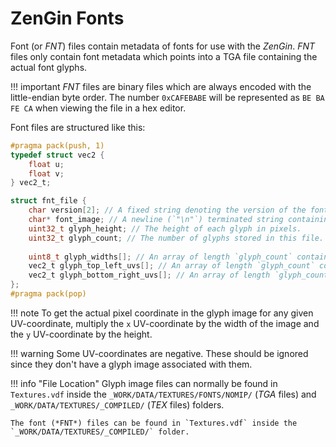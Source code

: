 # ZenGin Fonts

Font (or *FNT*) files contain metadata of fonts for use with the *ZenGin*. *FNT* files only contain font metadata which
points into a TGA file containing the actual font glyphs.

!!! important
*FNT* files are binary files which are always encoded with the little-endian byte order. The number `0xCAFEBABE`
will be represented as `BE BA FE CA` when viewing the file in a hex editor.

Font files are structured like this:

```c title="Font file structure"
#pragma pack(push, 1)
typedef struct vec2 {
    float u;
    float v;
} vec2_t;

struct fnt_file {
    char version[2]; // A fixed string denoting the version of the font file. It's always `"1\n"`
    char* font_image; // A newline (`"\n"`) terminated string containing the name of the font image file.
    uint32_t glyph_height; // The height of each glyph in pixels.
    uint32_t glyph_count; // The number of glyphs stored in this file.
    
    uint8_t glyph_widths[]; // An array of length `glyph_count` containing the width of each glyph.
    vec2_t glyph_top_left_uvs[]; // An array of length `glyph_count` containing the top left UV-coordinate of each glyph.
    vec2_t glyph_bottom_right_uvs[]; // An array of length `glyph_count` containing the bottom right UV-coordinate of each glyph.
};
#pragma pack(pop)
```

!!! note
To get the actual pixel coordinate in the glyph image for any given UV-coordinate, multiply the `x` UV-coordinate
by the width of the image and the `y` UV-coordinate by the height.

!!! warning
Some UV-coordinates are negative. These should be ignored since they don't have a glyph image associated with them.

!!! info "File Location"
Glyph image files can normally be found in `Textures.vdf` inside the `_WORK/DATA/TEXTURES/FONTS/NOMIP/`
(*TGA* files) and `_WORK/DATA/TEXTURES/_COMPILED/` (*TEX* files) folders.

    The font (*FNT*) files can be found in `Textures.vdf` inside the `_WORK/DATA/TEXTURES/_COMPILED/` folder.
